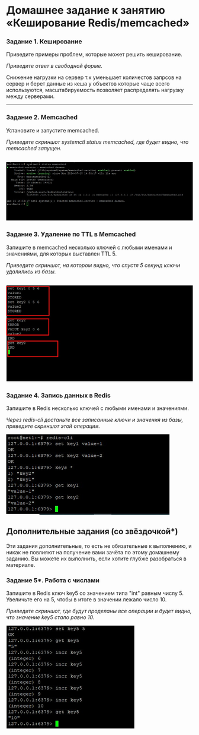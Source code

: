 # Домашнее задание к занятию «Кеширование Redis/memcached»


### Задание 1. Кеширование 

Приведите примеры проблем, которые может решить кеширование. 

*Приведите ответ в свободной форме.*

Снижение нагрузки на сервер т.к уменьшает количестов запрсов на сервер и берет данные из кеша у объектов которые чаще всего используются, масштабируемость позволяет распределять нагрузку между серверами.

---

### Задание 2. Memcached

Установите и запустите memcached.

*Приведите скриншот systemctl status memcached, где будет видно, что memcached запущен.*

![alt text](https://github.com/Semergal/sdb-homeworks/blob/sdbsql-24/img/11-02/Screenshot_1.jpg)
---

### Задание 3. Удаление по TTL в Memcached

Запишите в memcached несколько ключей с любыми именами и значениями, для которых выставлен TTL 5. 

*Приведите скриншот, на котором видно, что спустя 5 секунд ключи удалились из базы.*

![alt text](https://github.com/Semergal/sdb-homeworks/blob/sdbsql-24/img/11-02/Screenshot_3.jpg)
---

### Задание 4. Запись данных в Redis

Запишите в Redis несколько ключей с любыми именами и значениями. 

*Через redis-cli достаньте все записанные ключи и значения из базы, приведите скриншот этой операции.*

![alt text](https://github.com/Semergal/sdb-homeworks/blob/sdbsql-24/img/11-02/Screenshot_4.jpg)

## Дополнительные задания (со звёздочкой*)
Эти задания дополнительные, то есть не обязательные к выполнению, и никак не повлияют на получение вами зачёта по этому домашнему заданию. Вы можете их выполнить, если хотите глубже разобраться в материале.

### Задание 5*. Работа с числами 

Запишите в Redis ключ key5 со значением типа "int" равным числу 5. Увеличьте его на 5, чтобы в итоге в значении лежало число 10.  

*Приведите скриншот, где будут проделаны все операции и будет видно, что значение key5 стало равно 10.*

![alt text](https://github.com/Semergal/sdb-homeworks/blob/sdbsql-24/img/11-02/Screenshot_5.jpg)